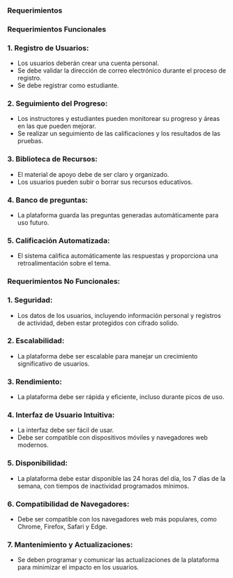 ### Requerimientos

### Requerimientos Funcionales

### 1. Registro de Usuarios:
* Los usuarios deberán crear una cuenta personal.
* Se debe validar la dirección de correo electrónico durante el proceso de registro.
* Se debe registrar como estudiante.

### 2. Seguimiento del Progreso:
* Los instructores y estudiantes pueden monitorear su progreso y áreas en las que pueden mejorar.
* Se realizar un seguimiento de las calificaciones y los resultados de las pruebas.

### 3. Biblioteca de Recursos:
* El material de apoyo debe de ser claro y organizado.
* Los usuarios pueden subir o borrar sus recursos educativos.

### 4. Banco de preguntas:
* La plataforma guarda las preguntas generadas automáticamente para uso futuro.

### 5. Calificación Automatizada:
* El sistema califica automáticamente las respuestas y proporciona una retroalimentación sobre el tema.

### Requerimientos No Funcionales:

### 1. Seguridad:
* Los datos de los usuarios, incluyendo información personal y registros de actividad, deben estar protegidos con cifrado solido.
### 2. Escalabilidad:
* La plataforma debe ser escalable para manejar un crecimiento significativo de usuarios.
### 3. Rendimiento:
* La plataforma debe ser rápida y eficiente, incluso durante picos de uso.
### 4. Interfaz de Usuario Intuitiva:
* La interfaz debe ser fácil de usar.
* Debe ser compatible con dispositivos móviles y navegadores web modernos.
### 5. Disponibilidad:
* La plataforma debe estar disponible las 24 horas del día, los 7 días de la semana, con tiempos de inactividad programados mínimos.

### 6. Compatibilidad de Navegadores:
* Debe ser compatible con los navegadores web más populares, como Chrome, Firefox, Safari y Edge.

### 7. Mantenimiento y Actualizaciones:
* Se deben programar y comunicar las actualizaciones de la plataforma para minimizar el impacto en los usuarios.
